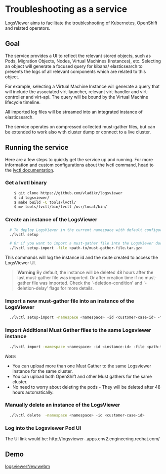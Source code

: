 # Troubleshooting as a service

LogsViewer aims to facilitate the troubleshooting of Kubernetes, OpenShift and related operators.

## Goal
The service provides a UI to reflect the relevant stored objects, such as Pods, Migration Objects, Nodes, Virtual Machines (Instances), etc.
Selecting an object will generate a focused query for kibana/ elasticsearch to presents the logs of all relevant components which are related to this object.

For example, selecting a Virtual Machine Instance will generate a query that will include the associated virt-launcher, relevant virt-handler and virt-controller and virt-api.
The query will be bound by the Virtual Machine lifecycle timeline.

All imported log files will be streamed into an integrated instance of elasticsearch.

The service operates on compressed collected must-gather files, but can be extended to work also with cluster dump or connect to a live cluster.
 
## Running the service

Here are a few steps to quickly get the service up and running. For more
information and custom configurations about the lvctl command, head to the
[lvctl documentation](./tools/lvctl/README.md).

### Get a lvctl binary

```bash
	$ git clone https://github.com/vladikr/logsviewer
	$ cd logsviewer/
	$ make build -C tools/lvctl/
	$ mv tools/lvctl/bin/lvctl /usr/local/bin/
```


### Create an instance of the LogsViewer

```bash
  # To deploy LogsViewer in the current namespace with default configuration
  ./lvctl setup

  # Or if you want to import a must-gather file into the LogsViewer during the setup
  ./lvctl setup-import -file <path-to/must-gather-file.tar.gz>
```

This commands will log the instance id and the route created to access the
LogsViewer UI.

> **Warning**
> By default, the instance will be deleted 48 hours after the last must-gather
> file was imported. Or after creation time if no must-gather file was imported.
> Check the '-deletion-condition' and '-deletion-delay' flags for more details.

### Import a new must-gather file into an instance of the LogsViewer

```bash
  ./lvctl setup-import -namespace <namespace> -id <customer-case-id> -file <path-to/must-gather-file.tar.gz>
```

### Import Additional Must Gather files to the same Logsviewer instance
```bash
  ./lvctl import -namespace <namespace> -id <instance-id> -file <path-to/must-gather-file.tar.gz>
```

*Note:*
  - You can upload more than one Must Gather to the same Logsviewer instance for the same cluster.
  - You can upload both OpenShift and other Must gathers for the same cluster.
  - No need to worry about deleting the pods - They will be deleted after 48 hours automatically.

### Manually delete an instance of the LogsViewer

```bash
  ./lvctl delete  -namespace <namespace> -id <customer-case-id>

```

### Log into the Logsviewer Pod UI
The UI link would be:
http://logsviewer-<namespace><instance-id>.apps.cnv2.engineering.redhat.com/


## Demo

[logsviewerNew.webm](https://github.com/vladikr/logsviewer/assets/1035064/0a71f97e-b5c7-45b4-8a21-262c0a40806f)
